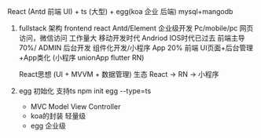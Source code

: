 React (Antd 前端 UI) + ts (大型) + egg(koa 企业 后端) mysql+mangodb
1. fullstack 架构
    frontend react Antd/Element 企业级开发 Pc/mobile/pc 网页访问，微信访问 工作量大 移动开发时代 Andriod IOS时代已过去 前端主导 70%/ ADMIN 后台开发 组件化开发/小程序 App 20%
    前端 UI页面+后台管理 +App类化 (小程序 unionApp flutter RN)

    React思想 (UI + MVVM + 数据管理) 生态 React -> RN -> 小程序 
2. egg
    初始化 支持ts
    npm init egg --type=ts
    - MVC Model View Controller
    - koa的封装 轻量级 
    - egg 企业级 
